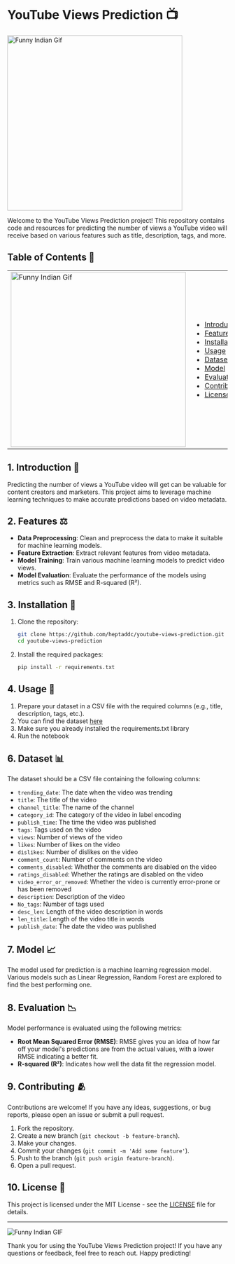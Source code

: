 # YouTube Views Prediction 📺


<img src="https://pnggallery.com/wp-content/uploads/little-krishna-03.png" alt="Funny Indian Gif" width="400" align="center">

Welcome to the YouTube Views Prediction project! This repository contains code and resources for predicting the number of views a YouTube video will receive based on various features such as title, description, tags, and more.

## Table of Contents 📝

<table>
  <tr>
    <td>
      <img src="https://cdn.pnggallery.com/wp-content/uploads/shahrukh-khan-02.png" alt="Funny Indian Gif" width="400">
    </td>
    <td>
      <ul>
        <li><a href="#introduction">Introduction</a></li>
        <li><a href="#features">Features</a></li>
        <li><a href="#installation">Installation</a></li>
        <li><a href="#usage">Usage</a></li>
        <li><a href="#dataset">Dataset</a></li>
        <li><a href="#model">Model</a></li>
        <li><a href="#evaluation">Evaluation</a></li>
        <li><a href="#contributing">Contributing</a></li>
        <li><a href="#license">License</a></li>
      </ul>
    </td>
  </tr>
</table>

## 1. Introduction 🚀

Predicting the number of views a YouTube video will get can be valuable for content creators and marketers. This project aims to leverage machine learning techniques to make accurate predictions based on video metadata.

## 2. Features ⚖️

- **Data Preprocessing**: Clean and preprocess the data to make it suitable for machine learning models.
- **Feature Extraction**: Extract relevant features from video metadata.
- **Model Training**: Train various machine learning models to predict video views.
- **Model Evaluation**: Evaluate the performance of the models using metrics such as RMSE and R-squared (R²).

## 3. Installation 📖

1. Clone the repository:
    ```sh
    git clone https://github.com/heptaddc/youtube-views-prediction.git
    cd youtube-views-prediction
    ```

2. Install the required packages:
    ```sh
    pip install -r requirements.txt
    ```

## 4. Usage 🔨

1. Prepare your dataset in a CSV file with the required columns (e.g., title, description, tags, etc.).
2. You can find the dataset [here](https://www.kaggle.com/datasets/datasnaek/youtube-new?select=IN_category_id.json)
3. Make sure you already installed the requirements.txt library
4. Run the notebook

## 6. Dataset 📊

The dataset should be a CSV file containing the following columns:

- `trending_date`: The date when the video was trending
- `title`: The title of the video
- `channel_title`: The name of the channel
- `category_id`: The category of the video in label encoding
- `publish_time`: The time the video was published
- `tags`: Tags used on the video
- `views`: Number of views of the video
- `likes`: Number of likes on the video
- `dislikes`: Number of dislikes on the video
- `comment_count`: Number of comments on the video
- `comments_disabled`: Whether the comments are disabled on the video
- `ratings_disabled`: Whether the ratings are disabled on the video
- `video_error_or_removed`: Whether the video is currently error-prone or has been removed
- `description`: Description of the video
- `No_tags`: Number of tags used
- `desc_len`: Length of the video description in words
- `len_title`: Length of the video title in words
- `publish_date`: The date the video was published


## 7. Model 📈

The model used for prediction is a machine learning regression model. Various models such as Linear Regression, Random Forest are explored to find the best performing one.

## 8. Evaluation 📉

Model performance is evaluated using the following metrics:

- **Root Mean Squared Error (RMSE)**: RMSE gives you an idea of how far off your model's predictions are from the actual values, with a lower RMSE indicating a better fit.
- **R-squared (R²)**: Indicates how well the data fit the regression model.

## 9. Contributing 🫂

Contributions are welcome! If you have any ideas, suggestions, or bug reports, please open an issue or submit a pull request.

1. Fork the repository.
2. Create a new branch (`git checkout -b feature-branch`).
3. Make your changes.
4. Commit your changes (`git commit -m 'Add some feature'`).
5. Push to the branch (`git push origin feature-branch`).
6. Open a pull request.

## 10. License 🪪

This project is licensed under the MIT License - see the [LICENSE](LICENSE) file for details.

---

![Funny Indian GIF](https://i.ibb.co.com/S0Fbxhb/indian-bobble.gif) <br>

Thank you for using the YouTube Views Prediction project! If you have any questions or feedback, feel free to reach out. Happy predicting!

